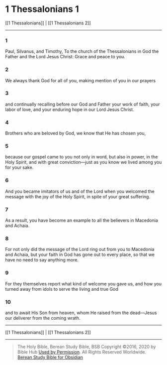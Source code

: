 # 1 Thessalonians 1

[[1 Thessalonians]] | [[1 Thessalonians 2]]

---

### 1
Paul, Silvanus, and Timothy, To the church of the Thessalonians in God the Father and the Lord Jesus Christ: Grace and peace to you.

### 2
We always thank God for all of you, making mention of you in our prayers

### 3
and continually recalling before our God and Father your work of faith, your labor of love, and your enduring hope in our Lord Jesus Christ.

### 4
Brothers who are beloved by God, we know that He has chosen you,

### 5
because our gospel came to you not only in word, but also in power, in the Holy Spirit, and with great conviction—just as you know we lived among you for your sake.

### 6
And you became imitators of us and of the Lord when you welcomed the message with the joy of the Holy Spirit, in spite of your great suffering.

### 7
As a result, you have become an example to all the believers in Macedonia and Achaia.

### 8
For not only did the message of the Lord ring out from you to Macedonia and Achaia, but your faith in God has gone out to every place, so that we have no need to say anything more.

### 9
For they themselves report what kind of welcome you gave us, and how you turned away from idols to serve the living and true God

### 10
and to await His Son from heaven, whom He raised from the dead—Jesus our deliverer from the coming wrath.

---

[[1 Thessalonians]] | [[1 Thessalonians 2]]

---

> The Holy Bible, Berean Study Bible, BSB
> Copyright &copy;2016, 2020 by Bible Hub
> [Used by Permission](https://berean.bible/terms.htm). All Rights Reserved Worldwide.
> [Berean Study Bible for Obsidian](https://github.com/gapmiss/berean-study-bible-for-obsidian)

